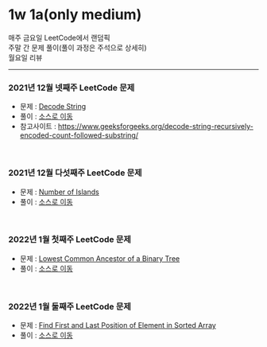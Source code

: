 # 1w 1a(only medium)
매주 금요일 LeetCode에서 랜덤픽<br>
주말 간 문제 풀이(풀이 과정은 주석으로 상세히)<br>
월요일 리뷰<br>

---

### 2021년 12월 넷째주 LeetCode 문제
- 문제 : [Decode String](https://leetcode.com/problems/decode-string/)
- 풀이 : [소스로 이동](https://github.com/chelseafandev/LeetCodeProblems/blob/main/Medium/DecodeString.cpp)
- 참고사이트 : https://www.geeksforgeeks.org/decode-string-recursively-encoded-count-followed-substring/

<br>

### 2021년 12월 다섯째주 LeetCode 문제
- 문제 : [Number of Islands](https://leetcode.com/problems/number-of-islands/)
- 풀이 : [소스로 이동](https://github.com/chelseafandev/LeetCodeProblems/blob/main/Medium/NumberOfIslands.cpp)

<br>

### 2022년 1월 첫째주 LeetCode 문제
- 문제 : [Lowest Common Ancestor of a Binary Tree](https://leetcode.com/problems/lowest-common-ancestor-of-a-binary-tree/)
- 풀이 : [소스로 이동](https://github.com/chelseafandev/LeetCodeProblems/blob/main/Medium/LowestCommonAncestorOfBinaryTree.cpp)

<br>

### 2022년 1월 둘째주 LeetCode 문제
- 문제 : [Find First and Last Position of Element in Sorted Array](https://leetcode.com/problems/find-first-and-last-position-of-element-in-sorted-array/)
- 풀이 : [소스로 이동](https://github.com/chelseafandev/LeetCodeProblems/blob/main/Medium/FindFirstandLastPositionofElementinSortedArray.cpp)